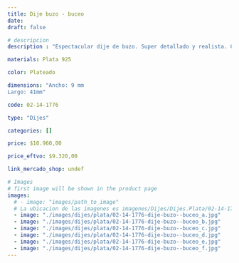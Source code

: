 ```yaml
---
title: Dije buzo - buceo
date: 
draft: false

# descripcion
description : "Espectacular dije de buzo. Super detallado y realista. Con partes móviles. "

materials: Plata 925

color: Plateado

dimensions: "Ancho: 9 mm 
Largo: 41mm"

code: 02-14-1776

type: "Dijes"

categories: []

price: $10.960,00

price_eftvo: $9.320,00

link_mercado_shop: undef

# Images
# first image will be shown in the product page
images:
  # - image: "images/path_to_image"
  # La ubicacion de las imagenes es imagenes/Dijes/Dijes.Plata/02-14-1776-dije-buzo--buceo
  - image: "./images/dijes/plata/02-14-1776-dije-buzo--buceo_a.jpg"
  - image: "./images/dijes/plata/02-14-1776-dije-buzo--buceo_b.jpg"
  - image: "./images/dijes/plata/02-14-1776-dije-buzo--buceo_c.jpg"
  - image: "./images/dijes/plata/02-14-1776-dije-buzo--buceo_d.jpg"
  - image: "./images/dijes/plata/02-14-1776-dije-buzo--buceo_e.jpg"
  - image: "./images/dijes/plata/02-14-1776-dije-buzo--buceo_f.jpg"
---
```

